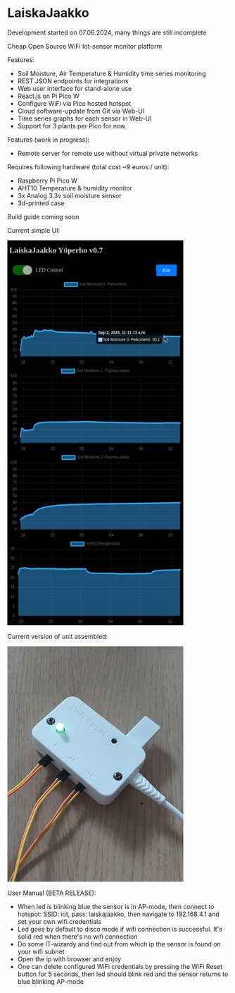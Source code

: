 # LaiskaJaakko

Development started on 07.06.2024, many things are still incomplete

Cheap Open Source WiFi Iot-sensor monitor platform

Features:
- Soil Moisture, Air Temperature & Humidity time series monitoring
- REST JSON endpoints for integrations
- Web user interface for stand-alone use
- React.js on Pi Pico W
- Configure WiFi via Pico hosted hotspot
- Cloud software-update from Git via Web-UI
- Time series graphs for each sensor in Web-UI
- Support for 3 plants per Pico for now

Features (work in progress):
- Remote server for remote use without virtual private networks

Requires following hardware (total cost ~9 euros / unit):
- Raspberry Pi Pico W
- AHT10 Temperature & humidity monitor
- 3x Analog 3.3v soil moisture sensor
- 3d-printed case

Build guide coming soon

Current simple UI:

<img src="https://github.com/snuarrow/LaiskaJaakko/blob/images-to-readme/media/ui-v2.png?raw=true" alt="Current UI" width="400"/>

Current version of unit assembled:

<img src="https://github.com/snuarrow/LaiskaJaakko/blob/images-to-readme/media/assembly-v3.jpeg?raw=true" alt="Current UI" width="400"/>


User Manual (BETA RELEASE):
- When led is blinking blue the sensor is in AP-mode, then connect to hotspot: SSID: iot, pass: laiskajaakko, then navigate to 192.168.4.1 and set your own wifi credentials
- Led goes by default to disco mode if wifi connection is successful. It's solid red when there's no wifi connection
- Do some IT-wizardy and find out from which ip the sensor is found on your wifi subnet
- Open the ip with browser and enjoy
- One can delete configured WiFi credentials by pressing the WiFi Reset button for 5 seconds, then led should blink red and the sensor returns to blue blinking AP-mode
